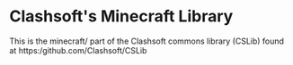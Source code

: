 Clashsoft's Minecraft Library
=======
This is the minecraft/ part of the Clashsoft commons library (CSLib) found at https:/github.com/Clashsoft/CSLib
